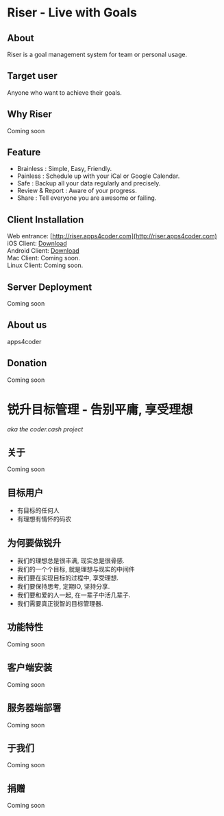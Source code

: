 # Riser - Live with Goals #


About
-----
Riser is a goal management system for team or personal usage.   


Target user
------------
Anyone who want to achieve their goals.   

Why Riser
---------
Coming soon   

Feature
-------

* Brainless : Simple, Easy, Friendly.   
* Painless : Schedule up with your iCal or Google Calendar.
* Safe : Backup all your data regularly and precisely.   
* Review & Report : Aware of your progress.   
* Share : Tell everyone you are awesome or failing.   

Client Installation
-------------------
Web entrance: [http://riser.apps4coder.com](http://riser.apps4coder.com)
iOS Client: [Download](http://ios.riser.apps4coder.com)   
Android Client: [Download](http://ios.riser.apps4coder.com)   
Mac Client: Coming soon.   
Linux Client: Coming soon.   

Server Deployment
-----------------
Coming soon   

About us
--------
apps4coder

Donation
--------
Coming soon   

# 锐升目标管理 - 告别平庸, 享受理想 #
*aka the coder.cash project*

关于
----
Coming soon   

目标用户
--------

* 有目标的任何人   
* 有理想有情怀的码农   


为何要做锐升
------------

* 我们的理想总是很丰满, 现实总是很骨感.   
* 我们的一个个目标, 就是理想与现实的中间件   
* 我们要在实现目标的过程中, 享受理想.
* 我们要保持思考, 定期IO, 坚持分享.
* 我们要和爱的人一起, 在一辈子中活几辈子.
* 我们需要真正锐智的目标管理器.

功能特性
-------
Coming soon   

客户端安装
---------
Coming soon   

服务器端部署
-----------
Coming soon   

于我们
--------
Coming soon   

捐赠
----
Coming soon   
